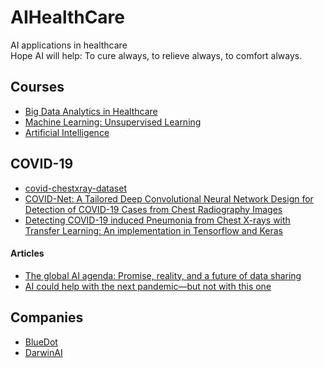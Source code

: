 # AIHealthCare
AI applications in healthcare  
Hope AI will help: To cure always, to relieve always, to comfort always.

## Courses
* [Big Data Analytics in Healthcare](https://www.udacity.com/course/big-data-analytics-in-healthcare--ud758)
* [Machine Learning: Unsupervised Learning](https://www.udacity.com/course/machine-learning-unsupervised-learning--ud741)
* [Artificial Intelligence](https://www.udacity.com/course/artificial-intelligence--ud954)

## COVID-19

* [covid-chestxray-dataset](https://github.com/ieee8023/covid-chestxray-dataset)
* [COVID-Net: A Tailored Deep Convolutional Neural Network Design for Detection of COVID-19 Cases from Chest Radiography Images](https://arxiv.org/pdf/2003.09871.pdf)
* [Detecting COVID-19 induced Pneumonia from Chest X-rays with Transfer Learning: An implementation in Tensorflow and Keras](https://towardsdatascience.com/detecting-covid-19-induced-pneumonia-from-chest-x-rays-with-transfer-learning-an-implementation-311484e6afc1)

#### Articles 
* [The global AI agenda: Promise, reality, and a future of data sharing](https://www.technologyreview.com/s/615407/the-global-ai-agenda-promise-reality-and-a-future-of-data-sharing/)
* [AI could help with the next pandemic—but not with this one](https://www.technologyreview.com/s/615351/ai-could-help-with-the-next-pandemicbut-not-with-this-one/)

## Companies
* [BlueDot](https://bluedot.global/)
* [DarwinAI](https://www.darwinai.com/)
